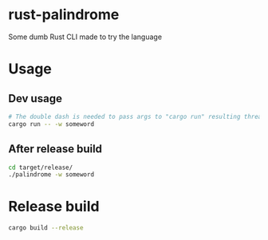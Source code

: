 # rust-palindrome
Some dumb Rust CLI made to try the language
# Usage
## Dev usage
```sh
# The double dash is needed to pass args to "cargo run" resulting thread instead of cargo itself
cargo run -- -w someword
```
## After release build
```sh
cd target/release/
./palindrome -w someword
```
# Release build
```sh
cargo build --release
```